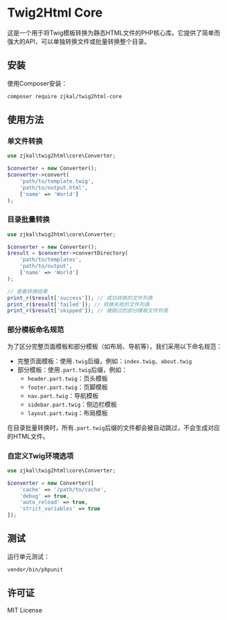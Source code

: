 # Twig2Html Core

这是一个用于将Twig模板转换为静态HTML文件的PHP核心库。它提供了简单而强大的API，可以单独转换文件或批量转换整个目录。

## 安装

使用Composer安装：

```bash
composer require zjkal/twig2html-core
```

## 使用方法

### 单文件转换

```php
use zjkal\twig2html\core\Converter;

$converter = new Converter();
$converter->convert(
    'path/to/template.twig',
    'path/to/output.html',
    ['name' => 'World']
);
```

### 目录批量转换

```php
use zjkal\twig2html\core\Converter;

$converter = new Converter();
$result = $converter->convertDirectory(
    'path/to/templates',
    'path/to/output',
    ['name' => 'World']
);

// 查看转换结果
print_r($result['success']); // 成功转换的文件列表
print_r($result['failed']); // 转换失败的文件列表
print_r($result['skipped']); // 被跳过的部分模板文件列表
```

### 部分模板命名规范

为了区分完整页面模板和部分模板（如布局、导航等），我们采用以下命名规范：

- 完整页面模板：使用`.twig`后缀，例如：`index.twig`、`about.twig`
- 部分模板：使用`.part.twig`后缀，例如：
  - `header.part.twig`：页头模板
  - `footer.part.twig`：页脚模板
  - `nav.part.twig`：导航模板
  - `sidebar.part.twig`：侧边栏模板
  - `layout.part.twig`：布局模板

在目录批量转换时，所有`.part.twig`后缀的文件都会被自动跳过，不会生成对应的HTML文件。

### 自定义Twig环境选项

```php
use zjkal\twig2html\core\Converter;

$converter = new Converter([
    'cache' => '/path/to/cache',
    'debug' => true,
    'auto_reload' => true,
    'strict_variables' => true
]);
```

## 测试

运行单元测试：

```bash
vendor/bin/phpunit
```

## 许可证

MIT License